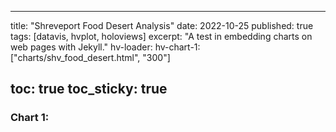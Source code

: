 
---
title: "Shreveport Food Desert Analysis"
date: 2022-10-25
published: true
tags: [datavis, hvplot, holoviews]
excerpt: "A test in embedding charts on web pages with Jekyll."
hv-loader:
  hv-chart-1: ["charts/shv_food_desert.html", "300"]

toc: true
toc_sticky: true
---

### Chart 1:

<div id="hv-chart-1"></div>
